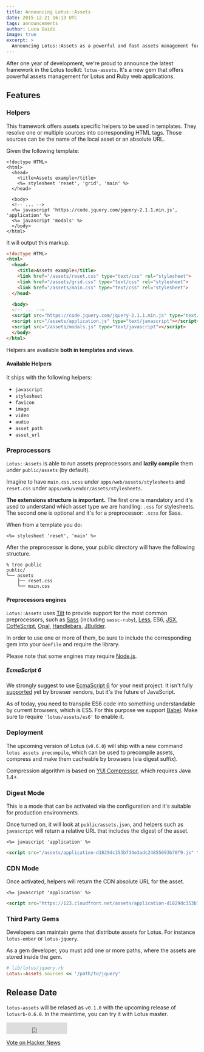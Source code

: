 ```yaml
---
title: Announcing Lotus::Assets
date: 2015-12-21 16:13 UTC
tags: announcements
author: Luca Guidi
image: true
excerpt: >
  Announcing Lotus::Assets as a powerful and fast assets management for Lotus.
---
```


After one year of development, we're proud to announce the latest framework in the Lotus toolkit: `lotus-assets`.
It's a new gem that offers powerful assets management for Lotus and Ruby web applications.


## Features

### Helpers

This framework offers assets specific helpers to be used in templates.
They resolve one or multiple sources into corresponding HTML tags.
Those sources can be the name of the local asset or an absolute URL.

Given the following template:

```erb
<!doctype HTML>
<html>
  <head>
    <title>Assets example</title>
    <%= stylesheet 'reset', 'grid', 'main' %>
  </head>

  <body>
  <!-- ... -->
  <%= javascript 'https://code.jquery.com/jquery-2.1.1.min.js', 'application' %>
  <%= javascript 'modals' %>
  </body>
</html>
```

It will output this markup.

```html
<!doctype HTML>
<html>
  <head>
    <title>Assets example</title>
    <link href="/assets/reset.css" type="text/css" rel="stylesheet">
    <link href="/assets/grid.css" type="text/css" rel="stylesheet">
    <link href="/assets/main.css" type="text/css" rel="stylesheet">
  </head>

  <body>
  <!-- ... -->
  <script src="https://code.jquery.com/jquery-2.1.1.min.js" type="text/javascript"></script>
  <script src="/assets/application.js" type="text/javascript"></script>
  <script src="/assets/modals.js" type="text/javascript"></script>
  </body>
</html>
```

Helpers are available **both in templates and views**.

#### Available Helpers

It ships with the following helpers:

  * `javascript`
  * `stylesheet`
  * `favicon`
  * `image`
  * `video`
  * `audio`
  * `asset_path`
  * `asset_url`

### Preprocessors

`Lotus::Assets` is able to run assets preprocessors and **lazily compile** them
under `public/assets` (by default).

Imagine to have `main.css.scss` under `apps/web/assets/stylesheets` and `reset.css` under
`apps/web/vendor/assets/stylesheets`.

**The extensions structure is important.**
The first one is mandatory and it's used to understand which asset type we are
handling: `.css` for stylesheets.
The second one is optional and it's for a preprocessor: `.scss` for Sass.

When from a template you do:

```erb
<%= stylesheet 'reset', 'main' %>
```

After the preprocessor is done, your public directory will have the following structure.

```shell
% tree public
public/
└── assets
    ├── reset.css
    └── main.css
```

#### Preprocessors engines

`Lotus::Assets` uses [Tilt](https://github.com/rtomayko/tilt) to provide support for the most common preprocessors, such as [Sass](http://sass-lang.com/) (including `sassc-ruby`), [Less](http://lesscss.org/), ES6, [JSX](https://jsx.github.io/), [CoffeScript](http://coffeescript.org), [Opal](http://opalrb.org), [Handlebars](http://handlebarsjs.com), [JBuilder](https://github.com/rails/jbuilder).

In order to use one or more of them, be sure to include the corresponding gem into your `Gemfile` and require the library.

Please note that some engines may require [Node.js](https://nodejs.org/en/).

##### EcmaScript 6

We strongly suggest to use [EcmaScript 6](http://es6-features.org/) for your next project.
It isn't fully [supported](https://kangax.github.io/compat-table/es6/) yet by browser vendors, but it's the future of JavaScript.

As of today, you need to transpile ES6 code into something understandable by current browsers, which is ES5.
For this purpose we support [Babel](https://babeljs.io). Make sure to require `'lotus/assets/es6'` to enable it.

### Deployment

The upcoming version of Lotus (`v0.6.0`) will ship with a new command `lotus assets precompile`, which can be used to precompile assets, compress and make them cacheable by browsers (via digest suffix).

Compression algorithm is based on [YUI Compressor](http://yui.github.io/yuicompressor), which requires Java 1.4+.

### Digest Mode

This is a mode that can be activated via the configuration and it's suitable for production environments.

Once turned on, it will look at `public/assets.json`, and helpers such as `javascript` will return a relative URL that includes the digest of the asset.

```erb
<%= javascript 'application' %>
```

```html
<script src="/assets/application-d1829dc353b734e3adc24855693b70f9.js" type="text/javascript"></script>
```

### CDN Mode

Once activated, helpers will return the CDN absolute URL for the asset.

```erb
<%= javascript 'application' %>
```

```html
<script src="https://123.cloudfront.net/assets/application-d1829dc353b734e3adc24855693b70f9.js" type="text/javascript"></script>
```

### Third Party Gems

Developers can maintain gems that distribute assets for Lotus. For instance `lotus-ember` or `lotus-jquery`.

As a gem developer, you must add one or more paths, where the assets are stored inside the gem.

```ruby
# lib/lotus/jquery.rb
Lotus::Assets.sources << '/path/to/jquery'
```

## Release Date

`lotus-assets` will be relased as `v0.1.0` with the upcoming release of `lotusrb-0.6.0`. In the meantime, you can try it with Lotus master.

<div style="display: inline">

  <iframe src="https://ghbtns.com/github-btn.html?user=lotus&repo=lotus&type=star&count=true&size=large" frameborder="0" scrolling="0" width="160px" height="30px"></iframe>

  <a href="https://news.ycombinator.com/submit" class="hn-button" data-title="Announcing Lotus::Assets" data-url="http://lotusrb.org/blog/2015/12/21/announcing-lotus-assets.html" data-count="horizontal" data-style="facebook">Vote on Hacker News</a>
  <script type="text/javascript">var HN=[];HN.factory=function(e){return function(){HN.push([e].concat(Array.prototype.slice.call(arguments,0)))};},HN.on=HN.factory("on"),HN.once=HN.factory("once"),HN.off=HN.factory("off"),HN.emit=HN.factory("emit"),HN.load=function(){var e="hn-button.js";if(document.getElementById(e))return;var t=document.createElement("script");t.id=e,t.src="//hn-button.herokuapp.com/hn-button.js";var n=document.getElementsByTagName("script")[0];n.parentNode.insertBefore(t,n)},HN.load();</script>
  <script type="text/javascript">
    reddit_url = "http://lotusrb.org/blog/2015/12/21/announcing-lotus-assets.html";
  </script>
  <script type="text/javascript" src="//www.redditstatic.com/button/button1.js"></script>
</div>
